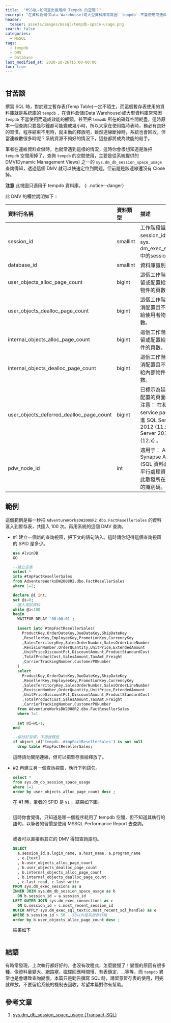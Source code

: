 ```yaml
---
title:  "MSSQL-如何查出誰用掉 Tempdb 的空間？"
excerpt: "在資料倉儲(Data Warehouse)或大型資料庫常常因 `tempdb` 不當使用而造成效能的瓶頸，甚至把 `tempdb` 所在的磁碟空間耗盡，這時原本一個查詢只要幾秒鐘都可能變成幾小時。"
header:
  teaser: assets/images/mssql/tempdb-space-usage.png
search: false
categories: 
  - MSSQL
tags:
  - tempdb
  - DMV
  - Database
last_modified_at: 2020-10-26T15:00-00:00
toc: true
---
```


<figure class="align-center">
  <img src="{{ site.url }}{{ site.baseurl }}/assets/images/mssql/tempdb-space-usage.png" alt="">
</figure> 

## 甘苦談

撰寫 SQL 時，對於建立暫存表(Temp Table)一定不陌生，而這個暫存表使用的資料庫就是系統庫的 `tempdb` ，在資料倉儲(Data Warehouse)或大型資料庫常常因 `tempdb` 不當使用而造成效能的瓶頸，甚至把 `tempdb` 所在的磁碟空間耗盡，這時原本一個查詢只要幾秒鐘都可能變成幾小時，所以大家在使用臨時表時，務必有良好的習慣，程序結束不用時，就主動的釋放吧，雖然連線斷掉時，系統也會回收，但當連線數很多時呢？系統資源不夠好的情況下，這些都將成為效能的殺手。

筆者在運維資料倉儲時，也就常遇到這樣的情況，這時你會很想知道是誰把 `tempdb` 空間用掉了，查詢 `tempdb` 的空間使用，主要是從系統提供的 DMV(Dynamic Management Views) 之一的 `sys.dm_db_session_space_usage` 查詢得知，透過這個 DMV 就可以快速定位到問題，但前題是該連線還沒有 Close 掉。

**注意** 此視圖只適用于 tempdb 資料庫。
{: .notice--danger}

此 DMV 的欄位說明如下：

| 資料行名稱 | 資料類型 | 描述 |
|:-----|:-----|:-------------------------|
| session_id | smallint | 工作階段識別碼。<br> session_id對應至sys. dm_exec_sessions中的session_id 。 |
| database_id | smallint | 資料庫識別碼。 |
| user_objects_alloc_page_count | bigint | 這個工作階段所保留或配置給使用者物件的頁數。 |
| user_objects_dealloc_page_count | bigint | 這個工作階段已取消配置且不再保留給使用者物件的頁數。 |
| internal_objects_alloc_page_count | bigint | 這個工作階段所保留或配置給內部物件的頁數。 |
| internal_objects_dealloc_page_count | bigint | 這個工作階段已取消配置且不再保留給內部物件的頁數。|
| user_objects_deferred_dealloc_page_count | bigint | 已標示為延後解除配置的頁面數目。<br> 注意： 在和的 service pack 中引進 SQL Server 2012 (11.x) SQL Server 2014 (12.x) 。|
| pdw_node_id | int | 適用于： Azure Synapse Analytics (SQL 資料倉儲) 、 平行處理資料倉儲<br>此散發所在之節點的識別碼。|

## 範例

這個範例是每一秒把 `AdventureWorksDW2008R2.dbo.FactResellerSales` 的資料滙入到暫存表，共匯入 100 次。再用系統的這個 DMV 查詢。

* #1 建立一個新的查詢視窗，把下文的語句貼入。這時請你記得這個查詢視窗的 SPID 是多少。

  ```sql
  use AlvinDB
  GO

  --建立空表
  select *
  into #tmpFactResellerSales
  from AdventureWorksDW2008R2.dbo.FactResellerSales
  where 1=2;

  declare @i int;
  set @i=0;
  --塞入測試資料
  while @i<100
  begin
    WAITFOR DELAY '00:00:01';  
    
    insert into #tmpFactResellerSales(
      ProductKey,OrderDateKey,DueDateKey,ShipDateKey
      ,ResellerKey,EmployeeKey,PromotionKey,CurrencyKey
      ,SalesTerritoryKey,SalesOrderNumber,SalesOrderLineNumber
      ,RevisionNumber,OrderQuantity,UnitPrice,ExtendedAmount
      ,UnitPriceDiscountPct,DiscountAmount,ProductStandardCost
      ,TotalProductCost,SalesAmount,TaxAmt,Freight
      ,CarrierTrackingNumber,CustomerPONumber	
    )
    select 
      ProductKey,OrderDateKey,DueDateKey,ShipDateKey
      ,ResellerKey,EmployeeKey,PromotionKey,CurrencyKey
      ,SalesTerritoryKey,SalesOrderNumber,SalesOrderLineNumber
      ,RevisionNumber,OrderQuantity,UnitPrice,ExtendedAmount
      ,UnitPriceDiscountPct,DiscountAmount,ProductStandardCost
      ,TotalProductCost,SalesAmount,TaxAmt,Freight
      ,CarrierTrackingNumber,CustomerPONumber
    from AdventureWorksDW2008R2.dbo.FactResellerSales
    where 1=1
    
    set @i=@i+1;
  end

  --保持好習慣，不用就釋放
  if object_id('tempdb..#tmpFactResellerSales') is not null
    drop table #tmpFactResellerSales;
  ```

  這時請勿關閉連線，但可以把暫存表給釋放了。

* #2 再建立另一個查詢視窗，執行下列語句。

  ```sql
  select *
  from sys.dm_db_session_space_usage
  where 1=1
  order by user_objects_alloc_page_count desc ;
  ```

  在 #1 時，筆者的 SPID 是 `91` ，結果如下圖。

  <a href="/assets/images/mssql/tempdb-space-usage-2.png"><img src="{{ site.url }}{{ site.baseurl }}/assets/images/mssql/tempdb-space-usage-2.png" alt=""></a>

  這時你會覺得，只知道是哪一個程序耗用了 tempdb 空間，但不知道其執行的語句，以筆者的習慣是使用 MSSQL Performance Report 去查詢。

  <figure class="align-center">
    <a href="/assets/images/mssql/tempdb-space-usage-3.png"><img src="{{ site.url }}{{ site.baseurl }}/assets/images/mssql/tempdb-space-usage-3.png" alt=""></a>
  </figure> 

  或者可以直接串其它的 DMV 得知查詢語句。

  ```sql
  SELECT  
    a.session_id,a.login_name, a.host_name, a.program_name
    , e.[text]
    , b.user_objects_alloc_page_count
    , b.user_objects_dealloc_page_count
    , b.internal_objects_alloc_page_count
    , b.internal_objects_dealloc_page_count
    , c.last_read, c.last_write
  FROM sys.dm_exec_sessions as a 
  INNER JOIN sys.dm_db_session_space_usage as b
    ON b.session_id = a.session_id
  LEFT OUTER JOIN sys.dm_exec_connections as c
    ON b.session_id = c.most_recent_session_id
  OUTER APPLY sys.dm_exec_sql_text(c.most_recent_sql_handle) as e
  WHERE b.session_id > 50 --50以內是系統執行緒
  order by b.user_objects_alloc_page_count desc ;
  ```

  結果如下

  <figure class="align-center">
    <a href="/assets/images/mssql/tempdb-space-usage-4.png"><img src="{{ site.url }}{{ site.baseurl }}/assets/images/mssql/tempdb-space-usage-4.png" alt=""></a>
  </figure> 

## 結語

有時常發現，上次執行都好好的，也沒有改程式，怎麼變慢了！變慢的原因有很多種，像資料量變大、網路塞、磁碟回應時間慢、有表鎖定、...等等，而 `tempdb` 異常也是會導致查詢變慢，本篇只是勸告撰寫 SQL 時，請留意暫存表的使用，用完就釋放，不要留給系統的機制去回收，希望本篇對你有幫助。

## 參考文章
1. [sys.dm_db_session_space_usage (Transact-SQL)](https://docs.microsoft.com/zh-tw/sql/relational-databases/system-dynamic-management-views/sys-dm-db-session-space-usage-transact-sql?view=sql-server-ver15)
